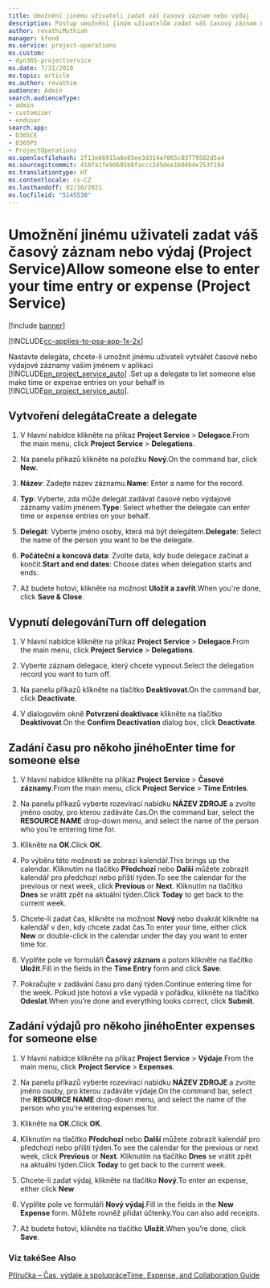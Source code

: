 ```yaml
---
title: Umožnění jinému uživateli zadat váš časový záznam nebo výdaj
description: Postup umožnění jiným uživatelům zadat váš časový záznam nebo výdaj v Project Service
author: revathiMuthiah
manager: kfend
ms.service: project-operations
ms.custom:
- dyn365-projectservice
ms.date: 7/31/2018
ms.topic: article
ms.author: revathim
audience: Admin
search.audienceType:
- admin
- customizer
- enduser
search.app:
- D365CE
- D365PS
- ProjectOperations
ms.openlocfilehash: 2f13e66915a8e05ee3d314af065c03779582d5a4
ms.sourcegitcommit: 418fa1fe9d605b8faccc2d5dee1b04b4e753f194
ms.translationtype: HT
ms.contentlocale: cs-CZ
ms.lasthandoff: 02/10/2021
ms.locfileid: "5145530"
---
```

# <a name="allow-someone-else-to-enter-your-time-entry-or-expense-project-service"></a><span data-ttu-id="2a73b-103">Umožnění jinému uživateli zadat váš časový záznam nebo výdaj (Project Service)</span><span class="sxs-lookup"><span data-stu-id="2a73b-103">Allow someone else to enter your time entry or expense (Project Service)</span></span>

[!include [banner](../includes/psa-now-project-operations.md)]

[!INCLUDE[cc-applies-to-psa-app-1x-2x](../includes/cc-applies-to-psa-app-1x-2x.md)]

<span data-ttu-id="2a73b-104">Nastavte delegáta, chcete-li umožnit jinému uživateli vytvářet časové nebo výdajové záznamy vaším jménem v aplikaci [!INCLUDE[pn_project_service_auto](../includes/pn-project-service-auto.md)] .</span><span class="sxs-lookup"><span data-stu-id="2a73b-104">Set up a delegate to let someone else make time or expense entries on your behalf in [!INCLUDE[pn_project_service_auto](../includes/pn-project-service-auto.md)].</span></span>  
  
## <a name="create-a-delegate"></a><span data-ttu-id="2a73b-105">Vytvoření delegáta</span><span class="sxs-lookup"><span data-stu-id="2a73b-105">Create a delegate</span></span>  
  
1.  <span data-ttu-id="2a73b-106">V hlavní nabídce klikněte na příkaz **Project Service** > **Delegace**.</span><span class="sxs-lookup"><span data-stu-id="2a73b-106">From the main menu, click **Project Service** > **Delegations**.</span></span>  
  
2.  <span data-ttu-id="2a73b-107">Na panelu příkazů klikněte na položku **Nový**.</span><span class="sxs-lookup"><span data-stu-id="2a73b-107">On the command bar, click **New**.</span></span>  
  
3. <span data-ttu-id="2a73b-108">**Název**: Zadejte název záznamu.</span><span class="sxs-lookup"><span data-stu-id="2a73b-108">**Name**: Enter a name for the record.</span></span>  
  
4. <span data-ttu-id="2a73b-109">**Typ**: Vyberte, zda může delegát zadávat časové nebo výdajové záznamy vaším jménem.</span><span class="sxs-lookup"><span data-stu-id="2a73b-109">**Type**: Select whether the delegate can enter time or expense entries on your behalf.</span></span>  
  
5. <span data-ttu-id="2a73b-110">**Delegát**: Vyberte jméno osoby, která má být delegátem.</span><span class="sxs-lookup"><span data-stu-id="2a73b-110">**Delegate**: Select the name of the person you want to be the delegate.</span></span>  
  
6. <span data-ttu-id="2a73b-111">**Počáteční a koncová data**: Zvolte data, kdy bude delegace začínat a končit.</span><span class="sxs-lookup"><span data-stu-id="2a73b-111">**Start and end dates**: Choose dates when delegation starts and ends.</span></span>  
  
7.  <span data-ttu-id="2a73b-112">Až budete hotovi, klikněte na možnost **Uložit a zavřít**.</span><span class="sxs-lookup"><span data-stu-id="2a73b-112">When you're done, click **Save & Close**.</span></span>  
  
## <a name="turn-off-delegation"></a><span data-ttu-id="2a73b-113">Vypnutí delegování</span><span class="sxs-lookup"><span data-stu-id="2a73b-113">Turn off delegation</span></span>  
  
1.  <span data-ttu-id="2a73b-114">V hlavní nabídce klikněte na příkaz **Project Service** > **Delegace**.</span><span class="sxs-lookup"><span data-stu-id="2a73b-114">From the main menu, click **Project Service** > **Delegations**.</span></span>  
  
2.  <span data-ttu-id="2a73b-115">Vyberte záznam delegace, který chcete vypnout.</span><span class="sxs-lookup"><span data-stu-id="2a73b-115">Select the delegation record you want to turn off.</span></span>  
  
3.  <span data-ttu-id="2a73b-116">Na panelu příkazů klikněte na tlačítko **Deaktivovat**.</span><span class="sxs-lookup"><span data-stu-id="2a73b-116">On the command bar, click **Deactivate**.</span></span>  
  
4.  <span data-ttu-id="2a73b-117">V dialogovém okně **Potvrzení deaktivace** klikněte na tlačítko **Deaktivovat**.</span><span class="sxs-lookup"><span data-stu-id="2a73b-117">On the **Confirm Deactivation** dialog box, click **Deactivate**.</span></span>  
  
## <a name="enter-time-for-someone-else"></a><span data-ttu-id="2a73b-118">Zadání času pro někoho jiného</span><span class="sxs-lookup"><span data-stu-id="2a73b-118">Enter time for someone else</span></span>  
  
1.  <span data-ttu-id="2a73b-119">V hlavní nabídce klikněte na příkaz **Project Service** > **Časové záznamy**.</span><span class="sxs-lookup"><span data-stu-id="2a73b-119">From the main menu, click **Project Service** > **Time Entries**.</span></span>  
  
2.  <span data-ttu-id="2a73b-120">Na panelu příkazů vyberte rozevírací nabídku **NÁZEV ZDROJE** a zvolte jméno osoby, pro kterou zadáváte čas.</span><span class="sxs-lookup"><span data-stu-id="2a73b-120">On the command bar, select the **RESOURCE NAME** drop-down menu, and select the name of the person who you’re entering time for.</span></span>  
  
3.  <span data-ttu-id="2a73b-121">Klikněte na **OK**.</span><span class="sxs-lookup"><span data-stu-id="2a73b-121">Click **OK**.</span></span>  
  
4.  <span data-ttu-id="2a73b-122">Po výběru této možnosti se zobrazí kalendář.</span><span class="sxs-lookup"><span data-stu-id="2a73b-122">This brings up the calendar.</span></span> <span data-ttu-id="2a73b-123">Kliknutím na tlačítko **Předchozí** nebo **Další** můžete zobrazit kalendář pro předchozí nebo příští týden.</span><span class="sxs-lookup"><span data-stu-id="2a73b-123">To see the calendar for the previous or next week, click **Previous** or **Next**.</span></span> <span data-ttu-id="2a73b-124">Kliknutím na tlačítko **Dnes** se vrátit zpět na aktuální týden.</span><span class="sxs-lookup"><span data-stu-id="2a73b-124">Click **Today** to get back to the current week.</span></span>  
  
5.  <span data-ttu-id="2a73b-125">Chcete-li zadat čas, klikněte na možnost **Nový** nebo dvakrát klikněte na kalendář v den, kdy chcete zadat čas.</span><span class="sxs-lookup"><span data-stu-id="2a73b-125">To enter your time, either click **New** or double-click in the calendar under the day you want to enter time for.</span></span>  
  
6.  <span data-ttu-id="2a73b-126">Vyplňte pole ve formuláři **Časový záznam** a potom klikněte na tlačítko **Uložit**.</span><span class="sxs-lookup"><span data-stu-id="2a73b-126">Fill in the fields in the **Time Entry** form and click **Save**.</span></span>  
  
7.  <span data-ttu-id="2a73b-127">Pokračujte v zadávání času pro daný týden.</span><span class="sxs-lookup"><span data-stu-id="2a73b-127">Continue entering time for the week.</span></span> <span data-ttu-id="2a73b-128">Pokud jste hotovi a vše vypadá v pořádku, klikněte na tlačítko **Odeslat**.</span><span class="sxs-lookup"><span data-stu-id="2a73b-128">When you’re done and everything looks correct, click **Submit**.</span></span>  
  
## <a name="enter-expenses-for-someone-else"></a><span data-ttu-id="2a73b-129">Zadání výdajů pro někoho jiného</span><span class="sxs-lookup"><span data-stu-id="2a73b-129">Enter expenses for someone else</span></span>  
  
1.  <span data-ttu-id="2a73b-130">V hlavní nabídce klikněte na příkaz **Project Service** > **Výdaje**.</span><span class="sxs-lookup"><span data-stu-id="2a73b-130">From the main menu, click **Project Service** > **Expenses**.</span></span>  
  
2.  <span data-ttu-id="2a73b-131">Na panelu příkazů vyberte rozevírací nabídku **NÁZEV ZDROJE** a zvolte jméno osoby, pro kterou zadáváte výdaje.</span><span class="sxs-lookup"><span data-stu-id="2a73b-131">On the command bar, select the **RESOURCE NAME** drop-down menu, and select the name of the person who you’re entering expenses for.</span></span>  
  
3.  <span data-ttu-id="2a73b-132">Klikněte na **OK**.</span><span class="sxs-lookup"><span data-stu-id="2a73b-132">Click **OK**.</span></span>  
  
4.  <span data-ttu-id="2a73b-133">Kliknutím na tlačítko **Předchozí** nebo **Další** můžete zobrazit kalendář pro předchozí nebo příští týden.</span><span class="sxs-lookup"><span data-stu-id="2a73b-133">To see the calendar for the previous or next week, click **Previous** or **Next**.</span></span> <span data-ttu-id="2a73b-134">Kliknutím na tlačítko **Dnes** se vrátit zpět na aktuální týden.</span><span class="sxs-lookup"><span data-stu-id="2a73b-134">Click **Today** to get back to the current week.</span></span>  
  
5.  <span data-ttu-id="2a73b-135">Chcete-li zadat výdaj, klikněte na tlačítko **Nový**.</span><span class="sxs-lookup"><span data-stu-id="2a73b-135">To enter an expense, either click **New**</span></span>  
  
6.  <span data-ttu-id="2a73b-136">Vyplňte pole ve formuláři **Nový výdaj**.</span><span class="sxs-lookup"><span data-stu-id="2a73b-136">Fill in the fields in the **New Expense** form.</span></span> <span data-ttu-id="2a73b-137">Můžete rovněž přidat účtenky.</span><span class="sxs-lookup"><span data-stu-id="2a73b-137">You can also add receipts.</span></span>  
  
7.  <span data-ttu-id="2a73b-138">Až budete hotovi, klikněte na tlačítko **Uložit**.</span><span class="sxs-lookup"><span data-stu-id="2a73b-138">When you’re done, click **Save**.</span></span>  
  
### <a name="see-also"></a><span data-ttu-id="2a73b-139">Viz také</span><span class="sxs-lookup"><span data-stu-id="2a73b-139">See Also</span></span>  
 [<span data-ttu-id="2a73b-140">Příručka – Čas, výdaje a spolupráce</span><span class="sxs-lookup"><span data-stu-id="2a73b-140">Time, Expense, and Collaboration Guide</span></span>](../psa/time-expense-collaboration-guide.md)
